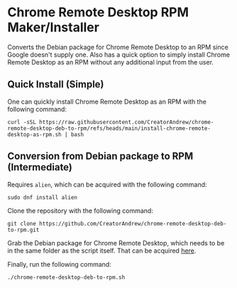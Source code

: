 # Chrome Remote Desktop RPM Maker/Installer
Converts the Debian package for Chrome Remote Desktop to an RPM since Google doesn't supply one. Also has a quick option to simply install Chrome Remote Desktop as an RPM without any additional input from the user.


## Quick Install (Simple)

One can quickly install Chrome Remote Desktop as an RPM with the following command:
```
curl -sSL https://raw.githubusercontent.com/CreatorAndrew/chrome-remote-desktop-deb-to-rpm/refs/heads/main/install-chrome-remote-desktop-as-rpm.sh | bash
```


## Conversion from Debian package to RPM (Intermediate)
Requires `alien`, which can be acquired with the following command:
```
sudo dnf install alien
```

Clone the repository with the following command:
```
git clone https://github.com/CreatorAndrew/chrome-remote-desktop-deb-to-rpm.git
```

Grab the Debian package for Chrome Remote Desktop, which needs to be in the same folder as the script itself. That can be acquired [here](https://dl.google.com/linux/direct/chrome-remote-desktop_current_amd64.deb).

Finally, run the following command:
```
./chrome-remote-desktop-deb-to-rpm.sh
```
